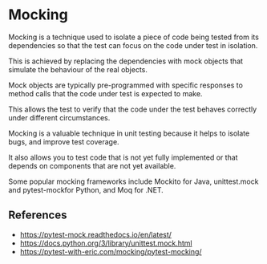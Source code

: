 # Mocking

Mocking is a technique used to isolate a piece of code being tested from its dependencies so that the test can focus on the code under test in isolation.

This is achieved by replacing the dependencies with mock objects that simulate the behaviour of the real objects.

Mock objects are typically pre-programmed with specific responses to method calls that the code under test is expected to make.

This allows the test to verify that the code under the test behaves correctly under different circumstances.

Mocking is a valuable technique in unit testing because it helps to isolate bugs, and improve test coverage.

It also allows you to test code that is not yet fully implemented or that depends on components that are not yet available.

Some popular mocking frameworks include Mockito for Java, unittest.mock and pytest-mockfor Python, and Moq for .NET.

## References

- <https://pytest-mock.readthedocs.io/en/latest/>
- <https://docs.python.org/3/library/unittest.mock.html>
- <https://pytest-with-eric.com/mocking/pytest-mocking/>
